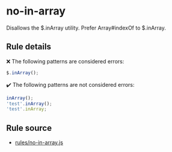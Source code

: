 # no-in-array

Disallows the $.inArray utility. Prefer Array#indexOf to $.inArray.

## Rule details

❌ The following patterns are considered errors:
```js
$.inArray();
```

✔️ The following patterns are not considered errors:
```js
inArray();
'test'.inArray();
'test'.inArray;
```
## Rule source

* [rules/no-in-array.js](../rules/no-in-array.js)
